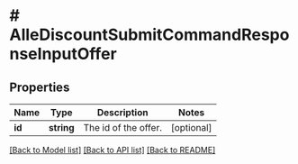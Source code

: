# # AlleDiscountSubmitCommandResponseInputOffer

## Properties

Name | Type | Description | Notes
------------ | ------------- | ------------- | -------------
**id** | **string** | The id of the offer. | [optional]

[[Back to Model list]](../../README.md#models) [[Back to API list]](../../README.md#endpoints) [[Back to README]](../../README.md)
